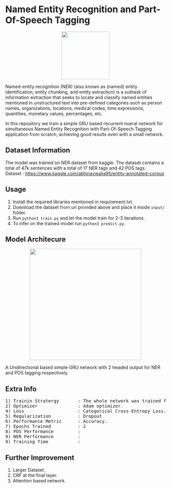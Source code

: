 # Named Entity Recognition and Part-Of-Speech Tagging

<p align="center">
  <img src="https://cdn-images-1.medium.com/max/1000/1*EtZzTLreinuaZ9TtfuXhAw.png" height="150" />
</p>

Named-entity recognition (NER) (also known as (named) entity identification, entity chunking, and entity extraction) 
is a subtask of information extraction that seeks to locate and classify named entities mentioned in unstructured text into pre-defined 
categories such as person names, organizations, locations, medical codes, time expressions, quantities, monetary values, percentages, etc. </br>

In this repository we train a simple GRU based recurrent nueral network for simultaneous Named Entity Recognition with Part-Of-Speech Tagging application from scratch, achieving good results even with a small network.

## Dataset Information 

The model was trained on NER dataset from kaggle. The dataset contains a total of 47k sentences with a total of 17 NER tags and 42 POS tags. </br>
Dataset : https://www.kaggle.com/abhinavwalia95/entity-annotated-corpus

## Usage 

1) Install the required libraries mentioned in requirement.txt.
2) Download the dataset from url provided above and place it inside ``` input/ ``` folder.
3) Run ```python3 train.py``` and let the model train for 2-3 iterations.
4) To infer on the trained model run ```python3 predict.py```.


## Model Architecure 
<p align="center">
  <img src="https://info.itemis.com/hubfs/Blog/DataScience/RNN-based-on-GRU-cells.jpg" height="350" />
</p>

A Unidirectional based simple GRU network with 2 headed output for NER and POS tagging respectively.

## Extra Info
<pre>
1) Trainin Stratergy       : The whole network was trained from scratch.
2) Optimizer               : Adam optimizer.
4) Loss                    : Categorical Cross-Entropy Loss.
5) Regularization          : Dropout
6) Performance Metric      : Accuracy.
7) Epochs Trained          : 2
8) POS Performance         : 
9) NER Performance         :
9) Training Time           : 
</pre>

## Further Improvement 
1) Larger Dataset.
2) CRF at the final layer.
3) Attention based network.
